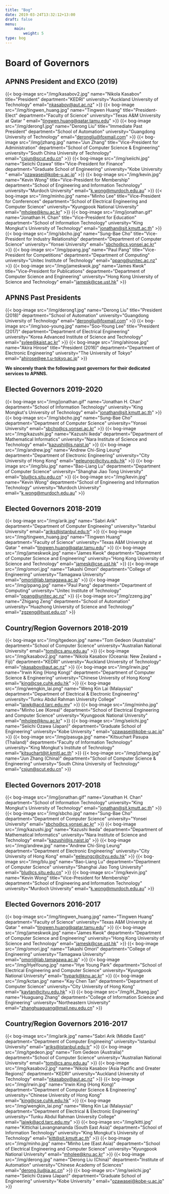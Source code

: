 ```yaml
---
title: "Bog"
date: 2019-03-24T13:32:12+13:00
draft: false
menu:
    main:
        weight: 5
type: bog
---
```


# Board of Governors

## APNNS President and EXCO (2019)

{{< bog-image src="/img/kasabov2.jpg" name="Nikola Kasabov" title="President" department="KEDRI" university="Auckland University of Technology" email="nkasabov@aut.ac.nz" >}}
{{< bog-image src="/img/tingwen_huang.jpg" name="Tingwen Huang" title="President-Elect" department="Faculty of Science" university="Texas A&M University at Qatar " email="tingwen.huang@qatar.tamu.edu" >}}
{{< bog-image src="/img/derong1.jpg" name="Derong Liu" title="Immediate Past President" department="School of Automation" university="Guangdong University of Technology" email="derongliu@foxmail.com" >}}
{{< bog-image src="/img/jzhang.jpg" name="Jun Zhang" title="Vice-President for Administration" department="School of Computer Science & Engineering" university="South China University of Technology" email="csjun@scut.edu.cn" >}}
{{< bog-image src="/img/seiichi.jpg" name="Seiichi Ozawa" title="Vice-President for Finance" department="Graduate School of Engineering" university="Kobe University " email="ozawasei@kobe-u.ac.jp" >}}
{{< bog-image src="/img/kevin.jpg" name="Kevin Wong" title="Vice-President for Membership" department="School of Engineering and Information Technology" university="Murdoch University" email="k.wong@murdoch.edu.au" >}}
{{< bog-image src="/img/minho.jpg" name="Minho Lee" title="Vice-President for Conferences" department="School of Electrical Engineering and Computer Science" university="Kyungpook National University" email="mholee@knu.ac.kr" >}}
{{< bog-image src="/img/jonathan.gif" name="Jonathan H. Chan" title="Vice-President for Education" department="School of Information Technology" university="King Mongkut's University of Technology" email="jonathan@sit.kmutt.ac.th" >}}
{{< bog-image src="/img/sbcho.jpg" name="Sung-Bae Cho" title="Vice-President for Industry Relationship" department="Department of Computer Science" university="Yonsei University" email="sbcho@cs.yonsei.ac.kr" >}}
{{< bog-image src="/img/ppang.jpg" name="Paul Pang" title="Vice-President for Competitions" department="Department of Computing" university="Unitec Institute of Technology" email="ppang@unitec.ac.nz" >}}
{{< bog-image src="/img/jameskwok.jpg" name="James Kwok" title="Vice-President for Publications" department="Department of Computer Science and Engineering" university="Hong Kong University of Science and Technology" email="jamesk@cse.ust.hk" >}}


## APNNS Past Presidents

{{< bog-image src="/img/derong1.jpg" name="Derong Liu" title="President (2018)" department="School of Automation" university="Guangdong University of Technology" email="derongliu@foxmail.com" >}}
{{< bog-image src="/img/soo-young.jpg" name="Soo-Young Lee" title="President (2017)" department="Department of Electrical Engineering" university="Korea Advanced Institute of Science and Technology" email="sylee@kaist.ac.kr" >}}
{{< bog-image src="/img/ahirose.jpg" name="Akira Hirose" title="President (2016)" department="Department of Electronic Engineering" university="The University of Tokyo" email="ahirose@ee.t.u-tokyo.ac.jp" >}}

**We sincerely thank the following past governors for their dedicated services to APNNS.**

## Elected Governors 2019-2020

{{< bog-image src="/img/jonathan.gif" name="Jonathan H. Chan" department="School of Information Technology" university="King Mongkut's University of Technology" email="jonathan@sit.kmutt.ac.th" >}}
{{< bog-image src="/img/sbcho.jpg" name="Sung-Bae Cho" department="Department of Computer Science" university="Yonsei University" email="sbcho@cs.yonsei.ac.kr" >}}
{{< bog-image src="/img/kazushi.jpg" name="Kazushi Ikeda" department="Department of Mathematical Informatics" university="Nara Institute of Science and Technology" email="kazushi@is.naist.jp" >}}
{{< bog-image src="/img/andrew.jpg" name="Andrew Chi-Sing Leung" department="Department of Electronic Engineering" university="City University of Hong Kong" email="eeleungc@cityu.edu.hk" >}}
{{< bog-image src="/img/blu.jpg" name="Bao-Liang Lu" department="Department of Computer Science" university="Shanghai Jiao Tong University" email="blu@cs.sjtu.edu.cn" >}}
{{< bog-image src="/img/kevin.jpg" name="Kevin Wong" department="School of Engineering and Information Technology" university="Murdoch University" email="k.wong@murdoch.edu.au" >}}

## Elected Governors 2018-2019

{{< bog-image src="/img/arik.jpg" name="Sabri Arik" department="Department of Computer Engineeing" university="Istanbul University" email="ariks@istanbul.edu.tr" >}}
{{< bog-image src="/img/tingwen_huang.jpg" name="Tingwen Huang" department="Faculty of Science" university="Texas A&M University at Qatar " email="tingwen.huang@qatar.tamu.edu" >}}
{{< bog-image src="/img/jameskwok.jpg" name="James Kwok" department="Department of Computer Science and Engineering" university="Hong Kong University of Science and Technology" email="jamesk@cse.ust.hk" >}}
{{< bog-image src="/img/omori.jpg" name="Takashi Omori" department="College of Engineering" university="Tamagawa University" email="omori@lab.tamagawa.ac.jp" >}}
{{< bog-image src="/img/ppang.jpg" name="Paul Pang" department="Department of Computing" university="Unitec Institute of Technology" email="ppang@unitec.ac.nz" >}}
{{< bog-image src="/img/zzeng.jpg" name="Zhigang Zeng" department="School of Automation" university="Huazhong University of Science and Technology" email="zgzeng@hust.edu.cn" >}}

## Country/Region Governors 2018-2019

{{< bog-image src="/img/tgedeon.jpg" name="Tom Gedeon (Australia)"  department="School of Computer Science" university="Australian National University" email="tom@cs.anu.edu.au" >}}
{{< bog-image src="/img/kasabov2.jpg" name="Nikola Kasabov (Oceania: New Zealand + Fiji)" department="KEDRI" university="Auckland University of Technology" email="nkasabov@aut.ac.nz" >}}
{{< bog-image src="/img/irwin.jpg" name="Irwin King (Hong Kong)" department="Department of Computer Science & Engineering" university="Chinese University of Hong Kong" email="king@cse.cuhk.edu.hk" >}}
{{< bog-image src="/img/wengkin_lai.png" name="Weng Kin Lai (Malaysia)" department="Department of Electrical & Electronic Engineering" university="Tunku Abdul Rahman University College" email="laiwk@acd.tarc.edu.my" >}}
{{< bog-image src="/img/minho.jpg" name="Minho Lee (Korea)" department="School of Electrical Engineering and Computer Science" university="Kyungpook National University" email="mholee@knu.ac.kr" >}}
{{< bog-image src="/img/seiichi.jpg" name="Seiichi Ozawa (Japan)" department="Graduate School of Engineering" university="Kobe University " email="ozawasei@kobe-u.ac.jp" >}}
{{< bog-image src="/img/pasuga.jpg" name="Kitsuchart Pasupa (Thailand)" department="Faculty of Information Technology" university="King Mongkut's Institute of Technology" email="kitsuchart@it.kmitl.ac.th" >}}
{{< bog-image src="/img/jzhang.jpg" name="Jun Zhang (China)" department="School of Computer Science & Engineering" university="South China University of Technology" email="csjun@scut.edu.cn" >}}

## Elected Governors 2017-2018

{{< bog-image src="/img/jonathan.gif" name="Jonathan H. Chan" department="School of Information Technology" university="King Mongkut's University of Technology" email="jonathan@sit.kmutt.ac.th" >}}
{{< bog-image src="/img/sbcho.jpg" name="Sung-Bae Cho" department="Department of Computer Science" university="Yonsei University" email="sbcho@cs.yonsei.ac.kr" >}}
{{< bog-image src="/img/kazushi.jpg" name="Kazushi Ikeda" department="Department of Mathematical Informatics" university="Nara Institute of Science and Technology" email="kazushi@is.naist.jp" >}}
{{< bog-image src="/img/andrew.jpg" name="Andrew Chi-Sing Leung" department="Department of Electronic Engineering" university="City University of Hong Kong" email="eeleungc@cityu.edu.hk" >}}
{{< bog-image src="/img/blu.jpg" name="Bao-Liang Lu" department="Department of Computer Science" university="Shanghai Jiao Tong University" email="blu@cs.sjtu.edu.cn" >}}
{{< bog-image src="/img/kevin.jpg" name="Kevin Wong" title="Vice-President for Membership" department="School of Engineering and Information Technology" university="Murdoch University" email="k.wong@murdoch.edu.au" >}}

## Elected Governors 2016-2017

{{< bog-image src="/img/tingwen_huang.jpg" name="Tingwen Huang" department="Faculty of Science" university="Texas A&M University at Qatar " email="tingwen.huang@qatar.tamu.edu" >}}
{{< bog-image src="/img/jameskwok.jpg" name="James Kwok" department="Department of Computer Science and Engineering" university="Hong Kong University of Science and Technology" email="jamesk@cse.ust.hk" >}}
{{< bog-image src="/img/omori.jpg" name="Takashi Omori" department="College of Engineering" university="Tamagawa University" email="omori@lab.tamagawa.ac.jp" >}}
{{< bog-image src="/img/HyeYoung.jpg" name="Hye Young Park" department="School of Electrical Engineering and Computer Science" university="Kyungpook National University" email="hypark@knu.ac.kr" >}}
{{< bog-image src="/img/kctan.jpg" name="Kay Chen Tan" department="Department of Computer Science" university="City University of Hong Kong" email="kaytan@cityu.edu.hk" >}}
{{< bog-image src="/img/H_Zhang.jpg" name="Huaguang Zhang" department="College of Information Science and Engineering" university="Northeastern University" email="zhanghuaguang@mail.neu.edu.cn" >}}

## Country/Region Governors 2016-2017

{{< bog-image src="/img/arik.jpg" name="Sabri Arik (Middle East)" department="Department of Computer Engineeing" university="Istanbul University" email="ariks@istanbul.edu.tr" >}}
{{< bog-image src="/img/tgedeon.jpg" name="Tom Gedeon (Australia)"  department="School of Computer Science" university="Australian National University" email="tom@cs.anu.edu.au" >}}
{{< bog-image src="/img/kasabov2.jpg" name="Nikola Kasabov (Asia Pacific and Greater Regions)" department="KEDRI" university="Auckland University of Technology" email="nkasabov@aut.ac.nz" >}}
{{< bog-image src="/img/irwin.jpg" name="Irwin King (Hong Kong)" department="Department of Computer Science & Engineering" university="Chinese University of Hong Kong" email="king@cse.cuhk.edu.hk" >}}
{{< bog-image src="/img/wengkin_lai.png" name="Weng Kin Lai (Malaysia)" department="Department of Electrical & Electronic Engineering" university="Tunku Abdul Rahman University College" email="laiwk@acd.tarc.edu.my" >}}
{{< bog-image src="/img/kitti.jpg" name="Kittichai Lavangnananda (South East Asia)" department="School of Information Technology" university="King Mongkut's University of Technology" email="kitt@sit.kmutt.ac.th" >}}
{{< bog-image src="/img/minho.jpg" name="Minho Lee (East Asia)" department="School of Electrical Engineering and Computer Science" university="Kyungpook National University" email="mholee@knu.ac.kr" >}}
{{< bog-image src="/img/derong.jpg" name="Derong Liu (China)" department="Institute of Automation" university="Chinese Academy of Sciences" email="derong.liu@ia.ac.cn" >}}
{{< bog-image src="/img/seiichi.jpg" name="Seiichi Ozawa (Japan)" department="Graduate School of Engineering" university="Kobe University " email="ozawasei@kobe-u.ac.jp" >}}
